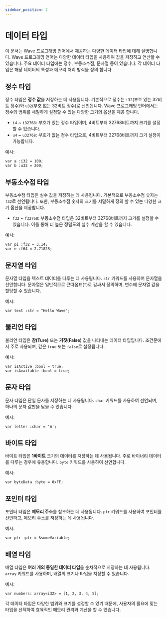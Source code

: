 ```yaml
---
sidebar_position: 2
---
```


# 데이터 타입

이 문서는 Wave 프로그래밍 언어에서 제공하는 다양한 데이터 타입에 대해 설명합니다. 
Wave 프로그래밍 언어는 다양한 데이터 타입을 사용하여 값을 저장하고 연산할 수 있습니다. 
주요 데이터 타입에는 정수, 부동소수점, 문자열 등이 있습니다. 각 데이터 타입은 해당 데이터의 특성과 메모리 처리 방식을 정의 합니다.

## 정수 타입
정수 타입은 **정수 값**을 저장하는 데 사용됩니다. 
기본적으로 정수는 `i32`(부호 있는 32비트 정수)와 `u32`(부호 없는 32비트 정수)로 선언됩니다.
Wave 프로그래밍 언어에서는 정수의 범위를 세밀하게 설정할 수 있는 다양한 크기의 옵션을 제공 합니다.

* `i4` ~ `i32768`: 부호가 있는 정수 타입이며, 4비트부터 32768비트까지 크기를 설정할 수 있습니다.
* `u4` ~ `u32768`: 부호가 없는 정수 타입으로, 4비트부터 32768비트까지 크기 설정이 가능합니다.

예시:
```wave
var a :i32 = 100;
var b :u32 = 200;
```

## 부동소수점 타입
부동소수점 타입은 실수 값을 저장하는 데 사용됩니다. 
기본적으로 부동소수점 숫자는 `f32`로 선언됩니다. 
또한, 부동소수점 숫자의 크기를 서밀하게 정의 할 수 있는 다양한 크기 옵션을 제공합니다.

* `f32` ~ `f32768`: 부동소수점 타입은 32비트부터 32768비트까지 크기를 설정할 수 있습니다. 이를 통해 더 높은 정밀도의 실수 계산을 할 수 있습니다.

예시:
```wave
var pi :f32 = 3.14;
var e :f64 = 2.71828;
```

## 문자열 타입
문자열 타입을 텍스트 데이터를 다루는 데 사용됩니다. `str` 키워드를 사용하여 문자열을 선언합니다. 
문자열은 일반적으로 큰따옴표(`"`)로 감싸서 정의하며, 변수에 문자열 값을 할당할 수 있습니다.

예시:
```wave
var text :str = "Hello Wave";
```

## 불리언 타입
불리언 타입은 **참(Ture)** 또는 **거짓(False)** 값을 나타내는 데이터 타입입니다. 
조건문에서 주로 사용되며, 값은 `true` 또는 `false`로 설정됩니다.

예시:
```wave
var isActive :bool = true;
var isAvailable :bool = true;
```

## 문자 타입
문자 타입은 단일 문자를 저장하는 데 사용됩니다.
`char` 키워드를 사용하여 선언되며, 하나의 문자 값만을 담을 수 있습니다.

예시:
```wave
var letter :char = 'A';
```

## 바이트 타입
바이트 타입은 **1바이트** 크기의 데이터를 저장하는 데 사용됩니다.
주로 바이너리 데이터를 다루는 경우에 유용합니다. `byte` 키워드를 사용하여 선언합니다.

예시:
```wave
var byteData :byte = 0xFF;
```

## 포인터 타입
포인터 타입은 **메모리 주소**를 참조하는 데 사용됩니다.
`ptr` 키워드를 사용하여 포인터를 선언하고, 메모리 주소를 저장하는 데 사용됩니다.

예시:
```wave
var ptr :ptr = &someVariable;
```

## 배열 타입
배열 타입은 **여러 개의 동일한 데이터 타입**을 순차적으로 저장하는 데 사용됩니다.
`array` 키워드를 사용하며, 배열의 크기나 타입을 지정할 수 있습니다.

예시:
```wave
var numbers: array<i32> = [1, 2, 3, 4, 5];
```

각 데이터 타입은 다양한 범위와 크기를 설정할 수 있기 때문에, 사용자의 필요에 맞는 타입을 선택하여 효육적인 메모리 관리와 계산을 할 수 있습니다.
